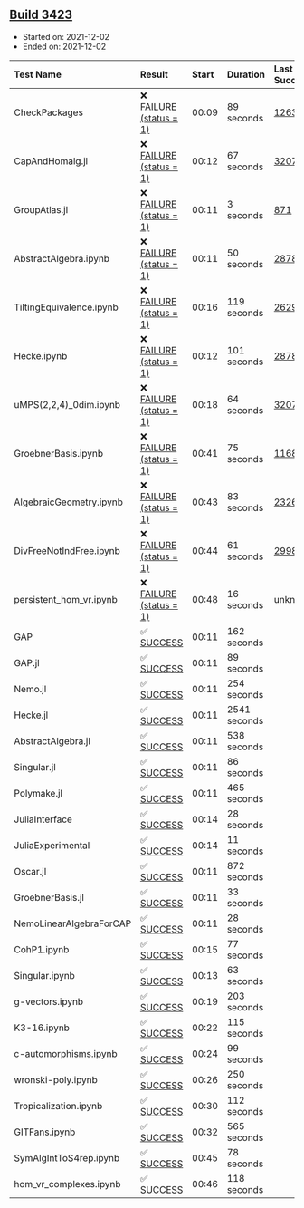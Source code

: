 ## [Build 3423](https://oscarci.mathematik.uni-kl.de/job/oscar-stable/3423/)

* Started on: 2021-12-02
* Ended on: 2021-12-02

| Test Name    | Result | Start | Duration | Last Success | First Failure |
|:-------------|:-------|:------|:---------|:-------------|:--------------|
| CheckPackages | ❌ [FAILURE (status = 1)](https://oscarci.mathematik.uni-kl.de/job/oscar-stable/3423/artifact/logs/build-3423/CheckPackages.log) | 00:09 | 89 seconds | [1263](https://oscarci.mathematik.uni-kl.de/job/oscar-stable/1263/) | [1264](https://oscarci.mathematik.uni-kl.de/job/oscar-stable/1264/) |
| CapAndHomalg.jl | ❌ [FAILURE (status = 1)](https://oscarci.mathematik.uni-kl.de/job/oscar-stable/3423/artifact/logs/build-3423/CapAndHomalg.jl.log) | 00:12 | 67 seconds | [3207](https://oscarci.mathematik.uni-kl.de/job/oscar-stable/3207/) | [3208](https://oscarci.mathematik.uni-kl.de/job/oscar-stable/3208/) |
| GroupAtlas.jl | ❌ [FAILURE (status = 1)](https://oscarci.mathematik.uni-kl.de/job/oscar-stable/3423/artifact/logs/build-3423/GroupAtlas.jl.log) | 00:11 | 3 seconds | [871](https://oscarci.mathematik.uni-kl.de/job/oscar-stable/871/) | [872](https://oscarci.mathematik.uni-kl.de/job/oscar-stable/872/) |
| AbstractAlgebra.ipynb | ❌ [FAILURE (status = 1)](https://oscarci.mathematik.uni-kl.de/job/oscar-stable/3423/artifact/logs/build-3423/AbstractAlgebra.ipynb.log) | 00:11 | 50 seconds | [2878](https://oscarci.mathematik.uni-kl.de/job/oscar-stable/2878/) | [2879](https://oscarci.mathematik.uni-kl.de/job/oscar-stable/2879/) |
| TiltingEquivalence.ipynb | ❌ [FAILURE (status = 1)](https://oscarci.mathematik.uni-kl.de/job/oscar-stable/3423/artifact/logs/build-3423/TiltingEquivalence.ipynb.log) | 00:16 | 119 seconds | [2629](https://oscarci.mathematik.uni-kl.de/job/oscar-stable/2629/) | [2630](https://oscarci.mathematik.uni-kl.de/job/oscar-stable/2630/) |
| Hecke.ipynb | ❌ [FAILURE (status = 1)](https://oscarci.mathematik.uni-kl.de/job/oscar-stable/3423/artifact/logs/build-3423/Hecke.ipynb.log) | 00:12 | 101 seconds | [2878](https://oscarci.mathematik.uni-kl.de/job/oscar-stable/2878/) | [2879](https://oscarci.mathematik.uni-kl.de/job/oscar-stable/2879/) |
| uMPS(2,2,4)_0dim.ipynb | ❌ [FAILURE (status = 1)](https://oscarci.mathematik.uni-kl.de/job/oscar-stable/3423/artifact/logs/build-3423/uMPS-2-2-4-_0dim.ipynb.log) | 00:18 | 64 seconds | [3207](https://oscarci.mathematik.uni-kl.de/job/oscar-stable/3207/) | [3208](https://oscarci.mathematik.uni-kl.de/job/oscar-stable/3208/) |
| GroebnerBasis.ipynb | ❌ [FAILURE (status = 1)](https://oscarci.mathematik.uni-kl.de/job/oscar-stable/3423/artifact/logs/build-3423/GroebnerBasis.ipynb.log) | 00:41 | 75 seconds | [1168](https://oscarci.mathematik.uni-kl.de/job/oscar-stable/1168/) | [1169](https://oscarci.mathematik.uni-kl.de/job/oscar-stable/1169/) |
| AlgebraicGeometry.ipynb | ❌ [FAILURE (status = 1)](https://oscarci.mathematik.uni-kl.de/job/oscar-stable/3423/artifact/logs/build-3423/AlgebraicGeometry.ipynb.log) | 00:43 | 83 seconds | [2326](https://oscarci.mathematik.uni-kl.de/job/oscar-stable/2326/) | [2327](https://oscarci.mathematik.uni-kl.de/job/oscar-stable/2327/) |
| DivFreeNotIndFree.ipynb | ❌ [FAILURE (status = 1)](https://oscarci.mathematik.uni-kl.de/job/oscar-stable/3423/artifact/logs/build-3423/DivFreeNotIndFree.ipynb.log) | 00:44 | 61 seconds | [2998](https://oscarci.mathematik.uni-kl.de/job/oscar-stable/2998/) | [2999](https://oscarci.mathematik.uni-kl.de/job/oscar-stable/2999/) |
| persistent_hom_vr.ipynb | ❌ [FAILURE (status = 1)](https://oscarci.mathematik.uni-kl.de/job/oscar-stable/3423/artifact/logs/build-3423/persistent_hom_vr.ipynb.log) | 00:48 | 16 seconds | unknown | unknown |
| GAP | ✅ [SUCCESS](https://oscarci.mathematik.uni-kl.de/job/oscar-stable/3423/artifact/logs/build-3423/GAP.log) | 00:11 | 162 seconds |  |  |
| GAP.jl | ✅ [SUCCESS](https://oscarci.mathematik.uni-kl.de/job/oscar-stable/3423/artifact/logs/build-3423/GAP.jl.log) | 00:11 | 89 seconds |  |  |
| Nemo.jl | ✅ [SUCCESS](https://oscarci.mathematik.uni-kl.de/job/oscar-stable/3423/artifact/logs/build-3423/Nemo.jl.log) | 00:11 | 254 seconds |  |  |
| Hecke.jl | ✅ [SUCCESS](https://oscarci.mathematik.uni-kl.de/job/oscar-stable/3423/artifact/logs/build-3423/Hecke.jl.log) | 00:11 | 2541 seconds |  |  |
| AbstractAlgebra.jl | ✅ [SUCCESS](https://oscarci.mathematik.uni-kl.de/job/oscar-stable/3423/artifact/logs/build-3423/AbstractAlgebra.jl.log) | 00:11 | 538 seconds |  |  |
| Singular.jl | ✅ [SUCCESS](https://oscarci.mathematik.uni-kl.de/job/oscar-stable/3423/artifact/logs/build-3423/Singular.jl.log) | 00:11 | 86 seconds |  |  |
| Polymake.jl | ✅ [SUCCESS](https://oscarci.mathematik.uni-kl.de/job/oscar-stable/3423/artifact/logs/build-3423/Polymake.jl.log) | 00:11 | 465 seconds |  |  |
| JuliaInterface | ✅ [SUCCESS](https://oscarci.mathematik.uni-kl.de/job/oscar-stable/3423/artifact/logs/build-3423/JuliaInterface.log) | 00:14 | 28 seconds |  |  |
| JuliaExperimental | ✅ [SUCCESS](https://oscarci.mathematik.uni-kl.de/job/oscar-stable/3423/artifact/logs/build-3423/JuliaExperimental.log) | 00:14 | 11 seconds |  |  |
| Oscar.jl | ✅ [SUCCESS](https://oscarci.mathematik.uni-kl.de/job/oscar-stable/3423/artifact/logs/build-3423/Oscar.jl.log) | 00:11 | 872 seconds |  |  |
| GroebnerBasis.jl | ✅ [SUCCESS](https://oscarci.mathematik.uni-kl.de/job/oscar-stable/3423/artifact/logs/build-3423/GroebnerBasis.jl.log) | 00:11 | 33 seconds |  |  |
| NemoLinearAlgebraForCAP | ✅ [SUCCESS](https://oscarci.mathematik.uni-kl.de/job/oscar-stable/3423/artifact/logs/build-3423/NemoLinearAlgebraForCAP.log) | 00:11 | 28 seconds |  |  |
| CohP1.ipynb | ✅ [SUCCESS](https://oscarci.mathematik.uni-kl.de/job/oscar-stable/3423/artifact/logs/build-3423/CohP1.ipynb.log) | 00:15 | 77 seconds |  |  |
| Singular.ipynb | ✅ [SUCCESS](https://oscarci.mathematik.uni-kl.de/job/oscar-stable/3423/artifact/logs/build-3423/Singular.ipynb.log) | 00:13 | 63 seconds |  |  |
| g-vectors.ipynb | ✅ [SUCCESS](https://oscarci.mathematik.uni-kl.de/job/oscar-stable/3423/artifact/logs/build-3423/g-vectors.ipynb.log) | 00:19 | 203 seconds |  |  |
| K3-16.ipynb | ✅ [SUCCESS](https://oscarci.mathematik.uni-kl.de/job/oscar-stable/3423/artifact/logs/build-3423/K3-16.ipynb.log) | 00:22 | 115 seconds |  |  |
| c-automorphisms.ipynb | ✅ [SUCCESS](https://oscarci.mathematik.uni-kl.de/job/oscar-stable/3423/artifact/logs/build-3423/c-automorphisms.ipynb.log) | 00:24 | 99 seconds |  |  |
| wronski-poly.ipynb | ✅ [SUCCESS](https://oscarci.mathematik.uni-kl.de/job/oscar-stable/3423/artifact/logs/build-3423/wronski-poly.ipynb.log) | 00:26 | 250 seconds |  |  |
| Tropicalization.ipynb | ✅ [SUCCESS](https://oscarci.mathematik.uni-kl.de/job/oscar-stable/3423/artifact/logs/build-3423/Tropicalization.ipynb.log) | 00:30 | 112 seconds |  |  |
| GITFans.ipynb | ✅ [SUCCESS](https://oscarci.mathematik.uni-kl.de/job/oscar-stable/3423/artifact/logs/build-3423/GITFans.ipynb.log) | 00:32 | 565 seconds |  |  |
| SymAlgIntToS4rep.ipynb | ✅ [SUCCESS](https://oscarci.mathematik.uni-kl.de/job/oscar-stable/3423/artifact/logs/build-3423/SymAlgIntToS4rep.ipynb.log) | 00:45 | 78 seconds |  |  |
| hom_vr_complexes.ipynb | ✅ [SUCCESS](https://oscarci.mathematik.uni-kl.de/job/oscar-stable/3423/artifact/logs/build-3423/hom_vr_complexes.ipynb.log) | 00:46 | 118 seconds |  |  |
